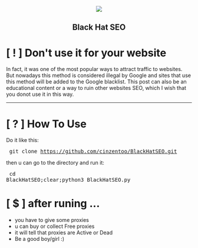 <p align="center"><img src="https://s6.uupload.ir/files/download_5n74.png"></p>
<h2 align="center"><b>Black Hat SEO</b></h2>

</p>

# [ ! ] Don't use it for your website
In fact, it was one of the most popular ways to attract traffic to websites. But nowadays this method is considered illegal by Google and sites that use this method will be added to the Google blacklist. This post can also be an educational content or a way to ruin other websites SEO, which I wish that you donot use it in this way.
<hr> 

# [ ? ] How To Use
Do it like this:
<br><pre>
git clone https://github.com/cinzentoo/BlackHatSEO.git
</pre>
then u can go to the directory and run it:
<br><pre>
cd BlackHatSEO;clear;python3 BlackHatSEO.py
</pre>

 
 
# [ $ ] after runing ...

* you have to give some proxies
* u can buy or collect Free proxies
* it will tell that proxies are Active or Dead
* Be a good boy/girl :)
